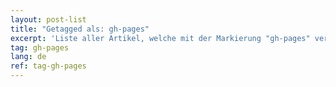 ```yaml
---
layout: post-list
title: "Getagged als: gh-pages"
excerpt: 'Liste aller Artikel, welche mit der Markierung "gh-pages" versehen wurden.'  
tag: gh-pages
lang: de
ref: tag-gh-pages
---
```

